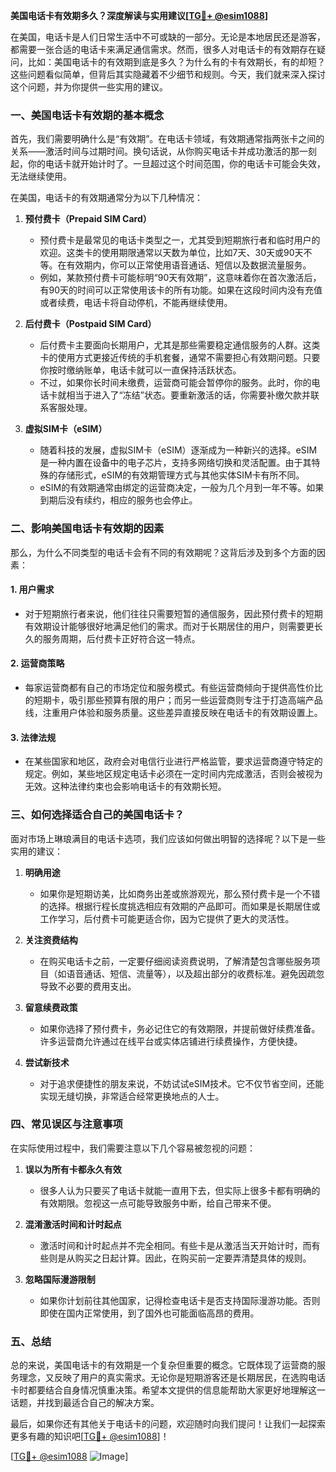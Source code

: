 **美国电话卡有效期多久？深度解读与实用建议[[TG💪+ @esim1088](https://t.me/s/esim1088)]**

在美国，电话卡是人们日常生活中不可或缺的一部分。无论是本地居民还是游客，都需要一张合适的电话卡来满足通信需求。然而，很多人对电话卡的有效期存在疑问，比如：美国电话卡的有效期到底是多久？为什么有的卡有效期长，有的却短？这些问题看似简单，但背后其实隐藏着不少细节和规则。今天，我们就来深入探讨这个问题，并为你提供一些实用的建议。

### 一、美国电话卡有效期的基本概念

首先，我们需要明确什么是“有效期”。在电话卡领域，有效期通常指两张卡之间的关系——激活时间与过期时间。换句话说，从你购买电话卡并成功激活的那一刻起，你的电话卡就开始计时了。一旦超过这个时间范围，你的电话卡可能会失效，无法继续使用。

在美国，电话卡的有效期通常分为以下几种情况：

1. **预付费卡（Prepaid SIM Card）**
   - 预付费卡是最常见的电话卡类型之一，尤其受到短期旅行者和临时用户的欢迎。这类卡的使用期限通常以天数为单位，比如7天、30天或90天不等。在有效期内，你可以正常使用语音通话、短信以及数据流量服务。
   - 例如，某款预付费卡可能标明“90天有效期”，这意味着你在首次激活后，有90天的时间可以正常使用该卡的所有功能。如果在这段时间内没有充值或者续费，电话卡将自动停机，不能再继续使用。

2. **后付费卡（Postpaid SIM Card）**
   - 后付费卡主要面向长期用户，尤其是那些需要稳定通信服务的人群。这类卡的使用方式更接近传统的手机套餐，通常不需要担心有效期问题。只要你按时缴纳账单，电话卡就可以一直保持活跃状态。
   - 不过，如果你长时间未缴费，运营商可能会暂停你的服务。此时，你的电话卡就相当于进入了“冻结”状态。要重新激活的话，你需要补缴欠款并联系客服处理。

3. **虚拟SIM卡（eSIM）**
   - 随着科技的发展，虚拟SIM卡（eSIM）逐渐成为一种新兴的选择。eSIM是一种内置在设备中的电子芯片，支持多网络切换和灵活配置。由于其特殊的存储形式，eSIM的有效期管理方式与其他实体SIM卡有所不同。
   - eSIM的有效期通常由绑定的运营商决定，一般为几个月到一年不等。如果到期后没有续约，相应的服务也会停止。

### 二、影响美国电话卡有效期的因素

那么，为什么不同类型的电话卡会有不同的有效期呢？这背后涉及到多个方面的因素：

#### 1. **用户需求**
   - 对于短期旅行者来说，他们往往只需要短暂的通信服务，因此预付费卡的短期有效期设计能够很好地满足他们的需求。而对于长期居住的用户，则需要更长久的服务周期，后付费卡正好符合这一特点。

#### 2. **运营商策略**
   - 每家运营商都有自己的市场定位和服务模式。有些运营商倾向于提供高性价比的短期卡，吸引那些预算有限的用户；而另一些运营商则专注于打造高端产品线，注重用户体验和服务质量。这些差异直接反映在电话卡的有效期设置上。

#### 3. **法律法规**
   - 在某些国家和地区，政府会对电信行业进行严格监管，要求运营商遵守特定的规定。例如，某些地区规定电话卡必须在一定时间内完成激活，否则会被视为无效。这种法律约束也会影响电话卡的有效期长短。

### 三、如何选择适合自己的美国电话卡？

面对市场上琳琅满目的电话卡选项，我们应该如何做出明智的选择呢？以下是一些实用的建议：

1. **明确用途**
   - 如果你是短期访美，比如商务出差或旅游观光，那么预付费卡是一个不错的选择。根据行程长度挑选相应有效期的产品即可。而如果是长期居住或工作学习，后付费卡可能更适合你，因为它提供了更大的灵活性。

2. **关注资费结构**
   - 在购买电话卡之前，一定要仔细阅读资费说明，了解清楚包含哪些服务项目（如语音通话、短信、流量等），以及超出部分的收费标准。避免因疏忽导致不必要的费用支出。

3. **留意续费政策**
   - 如果你选择了预付费卡，务必记住它的有效期限，并提前做好续费准备。许多运营商允许通过在线平台或实体店铺进行续费操作，方便快捷。

4. **尝试新技术**
   - 对于追求便捷性的朋友来说，不妨试试eSIM技术。它不仅节省空间，还能实现无缝切换，非常适合经常更换地点的人士。

### 四、常见误区与注意事项

在实际使用过程中，我们需要注意以下几个容易被忽视的问题：

1. **误以为所有卡都永久有效**
   - 很多人认为只要买了电话卡就能一直用下去，但实际上很多卡都有明确的有效期限。忽视这一点可能导致服务中断，给自己带来不便。

2. **混淆激活时间和计时起点**
   - 激活时间和计时起点并不完全相同。有些卡是从激活当天开始计时，而有些则是从购买之日起计算。因此，在购买前一定要弄清楚具体的规则。

3. **忽略国际漫游限制**
   - 如果你计划前往其他国家，记得检查电话卡是否支持国际漫游功能。否则即使在国内正常使用，到了国外也可能面临高昂的费用。

### 五、总结

总的来说，美国电话卡的有效期是一个复杂但重要的概念。它既体现了运营商的服务理念，又反映了用户的真实需求。无论你是短期游客还是长期居民，在选购电话卡时都要结合自身情况慎重决策。希望本文提供的信息能帮助大家更好地理解这一话题，并找到最适合自己的解决方案。

最后，如果你还有其他关于电话卡的问题，欢迎随时向我们提问！让我们一起探索更多有趣的知识吧[[TG💪+ @esim1088](https://t.me/s/esim1088)]！

[[TG💪+ @esim1088](https://t.me/s/esim1088) ![Image](https://i.postimg.cc/4NQfJmqS/Snipaste-2025-05-13-00-14-12.png)]